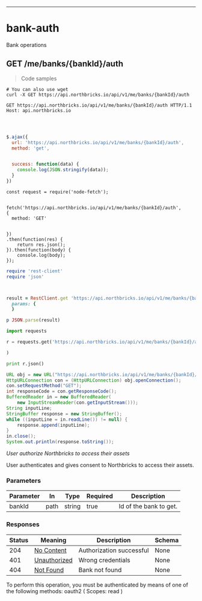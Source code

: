 ---
# bank-auth

Bank operations

## GET /me/banks/{bankId}/auth

> Code samples

```shell
# You can also use wget
curl -X GET https://api.northbricks.io/api/v1/me/banks/{bankId}/auth

```

```http
GET https://api.northbricks.io/api/v1/me/banks/{bankId}/auth HTTP/1.1
Host: api.northbricks.io



```

```javascript

$.ajax({
  url: 'https://api.northbricks.io/api/v1/me/banks/{bankId}/auth',
  method: 'get',


  success: function(data) {
    console.log(JSON.stringify(data));
  }
})
```

```javascript--nodejs
const request = require('node-fetch');


fetch('https://api.northbricks.io/api/v1/me/banks/{bankId}/auth',
{
  method: 'GET'


})
.then(function(res) {
    return res.json();
}).then(function(body) {
    console.log(body);
});
```

```ruby
require 'rest-client'
require 'json'



result = RestClient.get 'https://api.northbricks.io/api/v1/me/banks/{bankId}/auth',
  params: {
  }

p JSON.parse(result)
```

```python
import requests

r = requests.get('https://api.northbricks.io/api/v1/me/banks/{bankId}/auth', params={

)

print r.json()
```

```java
URL obj = new URL("https://api.northbricks.io/api/v1/me/banks/{bankId}/auth");
HttpURLConnection con = (HttpURLConnection) obj.openConnection();
con.setRequestMethod("GET");
int responseCode = con.getResponseCode();
BufferedReader in = new BufferedReader(
    new InputStreamReader(con.getInputStream()));
String inputLine;
StringBuffer response = new StringBuffer();
while ((inputLine = in.readLine()) != null) {
    response.append(inputLine);
}
in.close();
System.out.println(response.toString());
```

*User authorize Northbricks to access their assets*

User authenticates and gives consent to Northbricks to access their assets.

### Parameters

Parameter|In|Type|Required|Description
---|---|---|---|---|
bankId|path|string|true|Id of the bank to get.



### Responses

Status|Meaning|Description|Schema
---|---|---|---|
204|[No Content](https://tools.ietf.org/html/rfc7231#section-6.3.5)|Authorization successful|None
401|[Unauthorized](https://tools.ietf.org/html/rfc7235#section-3.1)|Wrong credentials|None
404|[Not Found](https://tools.ietf.org/html/rfc7231#section-6.5.4)|Bank not found|None

<aside class="warning">
To perform this operation, you must be authenticated by means of one of the following methods:
oauth2 ( Scopes: read )
</aside>





